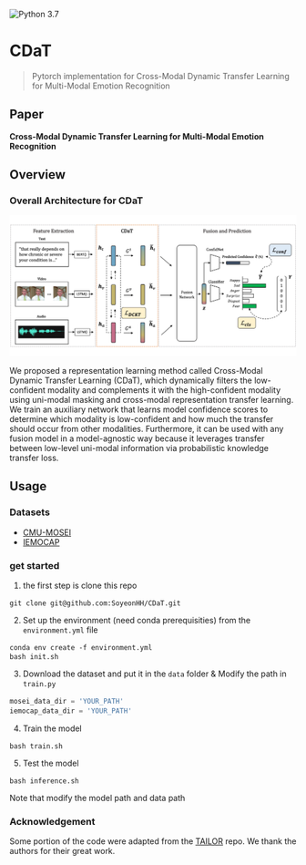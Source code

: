 ![Python 3.7](https://img.shields.io/badge/python-3.7-blue.svg)  

# CDaT
> Pytorch implementation for Cross-Modal Dynamic Transfer Learning for Multi-Modal Emotion Recognition


## Paper
**Cross-Modal Dynamic Transfer Learning for Multi-Modal Emotion Recognition**



## Overview

### Overall Architecture for CDaT
<p align="center">
<img src='imgs/overview.jpg', width="800px"/>

We proposed a representation learning method called Cross-Modal Dynamic Transfer Learning (CDaT), which dynamically filters the low-confident modality and complements it with the high-confident modality using uni-modal masking and cross-modal representation transfer learning. We train an auxiliary network that learns model confidence scores to determine which modality is low-confident and how much the transfer should occur from other modalities. Furthermore, it can be used with any fusion model in a model-agnostic way because it leverages transfer between low-level uni-modal information via probabilistic knowledge transfer loss.


## Usage

### Datasets

* [CMU-MOSEI](https://github.com/kniter1/TAILOR)
* [IEMOCAP](https://sail.usc.edu/iemocap/)


### get started

1. the first step is clone this repo

```
git clone git@github.com:SoyeonHH/CDaT.git
```

2. Set up the environment (need conda prerequisities) from the `environment.yml` file

```
conda env create -f environment.yml
bash init.sh
```

3. Download the dataset and put it in the `data` folder & Modify the path in `train.py`

```python
mosei_data_dir = 'YOUR_PATH'
iemocap_data_dir = 'YOUR_PATH'
```

4. Train the model

```
bash train.sh
```

5. Test the model

```
bash inference.sh
```

Note that modify the model path and data path


### Acknowledgement
Some portion of the code were adapted from the [TAILOR](https://github.com/kniter1/TAILOR) repo.
We thank the authors for their great work.